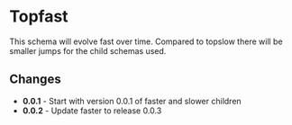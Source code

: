 # Topfast

This schema will evolve fast over time. Compared
to topslow there will be smaller jumps for the child
schemas used.

## Changes

* **0.0.1** - Start with version 0.0.1 of faster and slower children
* **0.0.2** - Update faster to release 0.0.3

